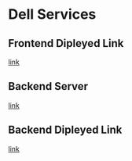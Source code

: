 # Dell Services

## Frontend Dipleyed Link
[link](https://dellservices.netlify.app/signin)


## Backend Server 
[link]((https://github.com/Kashif-Rezwi/Dell-Services-Server)https://github.com/Kashif-Rezwi/Dell-Services-Server)

## Backend Dipleyed Link
[link](https://doubtful-twill-clam.cyclic.app/)

